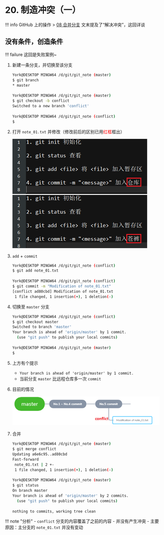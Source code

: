 # 20. 制造冲突（一）

!!! info
    GitHub 上的操作 > <a href="https://yorkfish.github.io/blogs/git/github/08-merge-branches/" target="_blank">08 合并分支</a> 文末提及了“解决冲突”，这回详谈

## 没有条件，创造条件

!!! failure
    这回是失败案例~

1. 新建一条分支，并切换至该分支

    ```bash
    York@DESKTOP MINGW64 /d/git/git_note (master)
    $ git branch
    * master

    York@DESKTOP MINGW64 /d/git/git_note (master)
    $ git checkout -b conflict
    Switched to a new branch 'conflict'

    York@DESKTOP MINGW64 /d/git/git_note (conflict)
    $ 
    ```

2. 打开 `note_01.txt` 并修改（修改前后的区别已用<font color="red">红框</font>框出）

    ![](./imgs/20-01_modify_the_text.png)

3. `add` + `commit`

    ```bash
    York@DESKTOP MINGW64 /d/git/git_note (conflict)
    $ git add note_01.txt

    York@DESKTOP MINGW64 /d/git/git_note (conflict)
    $ git commit -m "Modification of note_01.txt"
    [conflict ad80cbd] Modification of note_01.txt
     1 file changed, 1 insertion(+), 1 deletion(-)
    ```

4. 切换至 `master` 分支

    ```bash
    York@DESKTOP MINGW64 /d/git/git_note (conflict)
    $ git checkout master
    Switched to branch 'master'
    Your branch is ahead of 'origin/master' by 1 commit.
      (use "git push" to publish your local commits)

    York@DESKTOP MINGW64 /d/git/git_note (master)
    $ 
    ```

5. 上方有个提示
    - `Your branch is ahead of 'origin/master' by 1 commit.`
    - 当前分支 `master` 比远程仓库多一次 `commit`

6. 目前的情况

    ![](./imgs/20-02_now_status.png)

7. 合并

    ```bash
    York@DESKTOP MINGW64 /d/git/git_note (master)
    $ git merge conflict
    Updating a6e6c95..ad80cbd
    Fast-forward
     note_01.txt | 2 +-
     1 file changed, 1 insertion(+), 1 deletion(-)

    York@DESKTOP MINGW64 /d/git/git_note (master)
    $ git status
    On branch master
    Your branch is ahead of 'origin/master' by 2 commits.
      (use "git push" to publish your local commits)

    nothing to commits, working tree clean
    ```

!!! note "分析"
    - `conflict` 分支的内容覆盖了之前的内容
    - 并没有产生冲突
    - 主要原因：主分支的 `note_01.txt` 并没有变动

